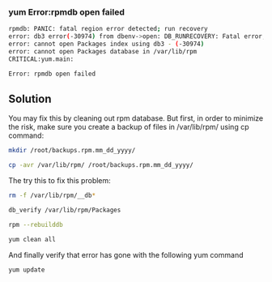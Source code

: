 ### yum Error:rpmdb open failed

```BASH
rpmdb: PANIC: fatal region error detected; run recovery
error: db3 error(-30974) from dbenv->open: DB_RUNRECOVERY: Fatal error, run database recovery
error: cannot open Packages index using db3 - (-30974)
error: cannot open Packages database in /var/lib/rpm
CRITICAL:yum.main:

Error: rpmdb open failed
```

## Solution

You may fix this by cleaning out rpm database. But first, in order to minimize the risk, make sure you create a backup of files in /var/lib/rpm/ using cp command:

```bash
mkdir /root/backups.rpm.mm_dd_yyyy/
```

```bash
cp -avr /var/lib/rpm/ /root/backups.rpm.mm_dd_yyyy/
```

The try this to fix this problem:

```bash
rm -f /var/lib/rpm/__db*
```

```bash
db_verify /var/lib/rpm/Packages
```

```bash
rpm --rebuilddb
```

```bash
yum clean all
```

And finally verify that error has gone with the following yum command

```bash
yum update
```

